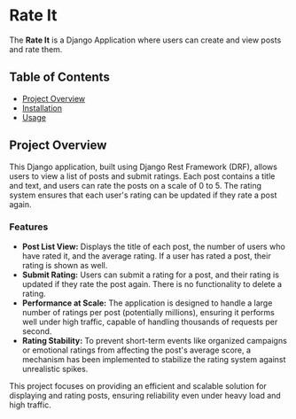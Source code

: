 # Rate It

The **Rate It** is a Django Application where users can create and view posts and rate them.


## Table of Contents
- [Project Overview](#project-overview)
- [Installation](#installation)
- [Usage](#usage)


## Project Overview

This Django application, built using Django Rest Framework (DRF), allows users to view a list of posts and submit ratings. Each post contains a title and text, and users can rate the posts on a scale of 0 to 5. The rating system ensures that each user's rating can be updated if they rate a post again.

### Features

- **Post List View:** Displays the title of each post, the number of users who have rated it, and the average rating. If a user has rated a post, their rating is shown as well.
- **Submit Rating:** Users can submit a rating for a post, and their rating is updated if they rate the post again. There is no functionality to delete a rating.
- **Performance at Scale:** The application is designed to handle a large number of ratings per post (potentially millions), ensuring it performs well under high traffic, capable of handling thousands of requests per second.
- **Rating Stability:** To prevent short-term events like organized campaigns or emotional ratings from affecting the post's average score, a mechanism has been implemented to stabilize the rating system against unrealistic spikes.

This project focuses on providing an efficient and scalable solution for displaying and rating posts, ensuring reliability even under heavy load and high traffic.